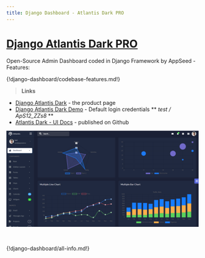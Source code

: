 ```yaml
---
title: Django Dashboard - Atlantis Dark PRO
---
```


# [Django Atlantis Dark PRO](https://appseed.us/admin-dashboards/django-dashboard-atlantis-dark-pro)

Open-Source Admin Dashboard coded in Django Framework by AppSeed - Features:

{!django-dashboard/codebase-features.md!}

> **Links**

- [Django Atlantis Dark](https://appseed.us/admin-dashboards/django-dashboard-atlantis-dark-pro) - the product page
- [Django Atlantis Dark Demo](https://django-dashboard-atlantis-dark-pro.appseed.us/login/) - Default login credentials ** *test / ApS12_ZZs8* **
- [Atlantis Dark - UI Docs](https://themekita.com/demo-atlantis-bootstrap/livepreview/documentation/) - published on Github

![Django Atlantis Dark PRO - Template project provided by AppSeed.](https://raw.githubusercontent.com/app-generator/django-dashboard-atlantis-dark-pro/master/media/django-dashboard-atlantis-dark-pro-screen.png)

<br />

{!django-dashboard/all-info.md!}
